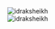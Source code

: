 <img align="left" src="https://github-readme-stats.vercel.app/api/top-langs?username=idraksheikh&show_icons=true&locale=en&layout=compact" alt="idraksheikh" />
<br />
<img align="center" src="https://github-readme-stats.vercel.app/api?username=idraksheikh&show_icons=true&locale=en" alt="idraksheikh" />
<br />
<!--<img align="center" src="https://github-readme-streak-stats.herokuapp.com/?user=idraksheikh&" alt="idraksheikh" />-->
